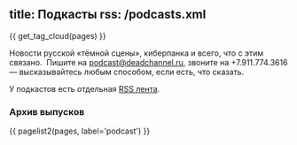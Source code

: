 title: Подкасты
rss: /podcasts.xml
---
{{ get_tag_cloud(pages) }}

Новости русской «тёмной сцены», киберпанка и всего, что с этим связано.  Пишите
на podcast@deadchannel.ru, звоните на +7.911.774.3616 — высказывайтесь любым
способом, если есть, что сказать.

У подкастов есть отдельная [RSS лента][rss].

### Архив выпусков

{{ pagelist2(pages, label='podcast') }}

[rss]: /podcasts.xml
